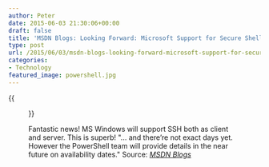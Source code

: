 ```yaml
---
author: Peter
date: 2015-06-03 21:30:06+00:00
draft: false
title: 'MSDN Blogs: Looking Forward: Microsoft Support for Secure Shell (SSH)'
type: post
url: /2015/06/03/msdn-blogs-looking-forward-microsoft-support-for-secure-shell-ssh/
categories:
- Technology
featured_image: powershell.jpg
---
```


<!-- HUGO: Using figure shortcode -->
{{<figure src="powershell.jpg" alt="Powershell screenshot" class="auto-width">}}


Fantastic news! MS Windows will support SSH both as client and server. This is superb! "... and there’re not exact days yet. However the PowerShell team will provide details in the near future on availability dates."
Source: _[MSDN Blogs](http://blogs.msdn.com/b/powershell/archive/2015/06/03/looking-forward-microsoft-support-for-secure-shell-ssh.aspx)_
